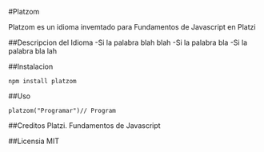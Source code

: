 #Platzom

Platzom es un idioma invemtado para Fundamentos de Javascript en Platzi

##Descripcion del Idioma
-Si la palabra blah blah
-Si la palabra bla
-Si la palabra bla lah 

##Instalacion
```
npm install platzom
```

##Uso
```
platzom("Programar")// Program
```
##Creditos
Platzi. Fundamentos de Javascript

##Licensia
MIT